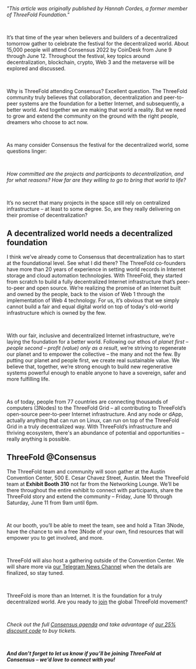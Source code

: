 *"This article was originally published by Hannah Cordes, a former member of ThreeFold Foundation."*

<br>

It’s that time of the year when believers and builders of a decentralized tomorrow  gather to celebrate the festival for the decentralized world. About 15,000 people will attend Consensus 2022 by CoinDesk from June 9 through June 12. Throughout the festival, key topics around decentralization, blockchain, crypto, Web 3 and the metaverse will be explored and discussed.

<br/>

Why is ThreeFold attending Consensus? Excellent question. The ThreeFold community truly believes that collaboration, decentralization and peer-to-peer systems are the foundation for a better Internet, and subsequently, a better world. And together we are making that world a reality. But we need to grow and extend the community on the ground with the right people, dreamers who choose to act now.

<br/>

As many consider Consensus the festival for the decentralized world, some questions linger: 

<br/>

*How committed are the projects and participants to decentralization, and for what reasons? How far are they willing to go to bring that world to life?*

<br/>

It’s no secret that many projects in the space still rely on centralized infrastructure – at least to some degree. So, are they really delivering on their promise of decentralization? 

## A decentralized world needs a decentralized foundation

I think we’ve already come to Consensus that decentralization has to start at the foundational level. See what I did there? The ThreeFold co-founders have more than 20 years of experience in setting world records in Internet storage and cloud automation technologies. With ThreeFold, they started from scratch to build a fully decentralized Internet infrastructure that’s peer-to-peer and open source. We’re realizing the promise of an Internet built and owned by the people, back to the vision of Web 1 through the implementation of Web 4 technology. For us, it’s obvious that we simply cannot build a fair and equal digital world on top of today's old-world infrastructure which is owned by the few. 

<br/>

With our fair, inclusive and decentralized Internet infrastructure, we’re laying the foundation for a better world. Following our ethos of *planet first – people second – profit (value) only as a result*, we’re striving to regenerate our planet and to empower the collective – the many and not the few. By putting our planet and people first, we create real sustainable value. We believe that, together, we’re strong enough to build new regenerative systems powerful enough to enable anyone to have a sovereign, safer and more fulfilling life.

<br/>

As of today, people from 77 countries are connecting thousands of computers (3Nodes) to the ThreeFold Grid – all contributing to ThreeFold’s open-source peer-to-peer Internet infrastructure. And any node or dApp, actually anything that can run on Linux, can run on top of the ThreeFold Grid in a truly decentralized way. With ThreeFold’s infrastructure and thriving ecosystem, there's an abundance of potential and opportunities – really anything is possible.

## ThreeFold @Consensus

The ThreeFold team and community will soon gather at the Austin Convention Center, 500 E. Cesar Chavez Street, Austin. Meet the ThreeFold team at **Exhibit Booth 310** not far from the Networking Lounge. We’ll be there throughout the entire exhibit to connect with participants, share the ThreeFold story and extend the community – Friday, June 10 through Saturday, June 11 from 9am until 6pm.

<br/>

At our booth, you’ll be able to meet the team, see and hold a Titan 3Node, have the chance to win a free 3Node of your own, find resources that will empower you to get involved, and more.

<br/>

ThreeFold will also host a gathering outside of the Convention Center. We will share more via [our Telegram News Channel](https://t.me/threefoldnews) when the details are finalized, so stay tuned.

<br/>

ThreeFold is more than an Internet. It is the foundation for a truly decentralized world. Are you ready to [join](https://t.me/threefold) the global ThreeFold movement?

<br/>

*Check out the full [Consensus agenda](https://events.coindesk.com/consensus2022/agenda) and take advantage of [our 25% discount code](https://events.coindesk.com/consensus2022?promo=a7MsHxui) to buy tickets.*

<br/>

***And don’t forget to let us know if you’ll be joining ThreeFold at Consensus – we’d love to connect with you!***